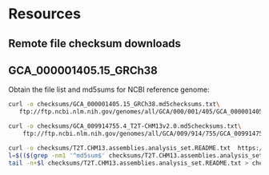 # Resources

## Remote file checksum downloads

## GCA_000001405.15_GRCh38

Obtain the file list and md5sums for NCBI reference genome:

```bash
curl -o checksums/GCA_000001405.15_GRCh38.md5checksums.txt\
   ftp://ftp.ncbi.nlm.nih.gov/genomes/all/GCA/000/001/405/GCA_000001405.15_GRCh38/seqs_for_alignment_pipelines.ucsc_ids/md5checksums.txt
```


```bash
curl -o checksums/GCA_009914755.4_T2T-CHM13v2.0.md5checksums.txt\
    ftp://ftp.ncbi.nlm.nih.gov/genomes/all/GCA/009/914/755/GCA_009914755.4_T2T-CHM13v2.0/md5checksums.txt
```


```bash
curl -o checksums/T2T.CHM13.assemblies.analysis_set.README.txt  https://s3-us-west-2.amazonaws.com/human-pangenomics/T2T/CHM13/assemblies/analysis_set/README.txt
l=$(($(grep -nm1 '^md5sum$' checksums/T2T.CHM13.assemblies.analysis_set.README.txt | cut -d':' -f1) + 1))
tail -n+$l checksums/T2T.CHM13.assemblies.analysis_set.README.txt > checksums/T2T.CHM13.assemblies.analysis_set.md5checksums.txt  
```

